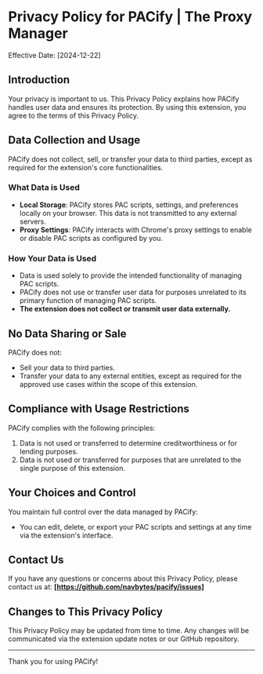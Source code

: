 # Privacy Policy for PACify | The Proxy Manager

Effective Date: [2024-12-22]

## Introduction

Your privacy is important to us. This Privacy Policy explains how PACify handles user data and ensures its protection. By using this extension, you agree to the terms of this Privacy Policy.

## Data Collection and Usage

PACify does not collect, sell, or transfer your data to third parties, except as required for the extension's core functionalities.

### What Data is Used

- **Local Storage**: PACify stores PAC scripts, settings, and preferences locally on your browser. This data is not transmitted to any external servers.
- **Proxy Settings**: PACify interacts with Chrome's proxy settings to enable or disable PAC scripts as configured by you.

### How Your Data is Used

- Data is used solely to provide the intended functionality of managing PAC scripts.
- PACify does not use or transfer user data for purposes unrelated to its primary function of managing PAC scripts.
- **The extension does not collect or transmit user data externally.**

## No Data Sharing or Sale

PACify does not:

- Sell your data to third parties.
- Transfer your data to any external entities, except as required for the approved use cases within the scope of this extension.

## Compliance with Usage Restrictions

PACify complies with the following principles:

1. Data is not used or transferred to determine creditworthiness or for lending purposes.
2. Data is not used or transferred for purposes that are unrelated to the single purpose of this extension.

## Your Choices and Control

You maintain full control over the data managed by PACify:

- You can edit, delete, or export your PAC scripts and settings at any time via the extension's interface.

## Contact Us

If you have any questions or concerns about this Privacy Policy, please contact us at:
**[https://github.com/navbytes/pacify/issues]**

## Changes to This Privacy Policy

This Privacy Policy may be updated from time to time. Any changes will be communicated via the extension update notes or our GitHub repository.

---

Thank you for using PACify!
